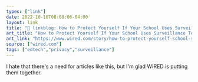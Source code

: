 ```yaml
---
types: ["link"]
date: 2022-10-10T08:08:06-04:00
layout: link
title: "🔗 linkblog: How to Protect Yourself If Your School Uses Surveillance Tech | WIRED'"
art_title: "How to Protect Yourself If Your School Uses Surveillance Tech | WIRED"
art_link: "https://www.wired.com/story/how-to-protect-yourself-school-surveillance-tech-privacy/"
source: ["wired.com"]
tags: ["edtech","privacy","surveillance"]
---
```

I hate that there's a need for articles like this, but I'm glad WIRED is putting them together.
 
